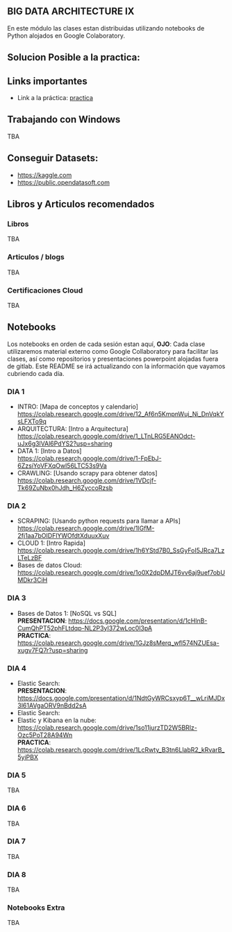 ## BIG DATA ARCHITECTURE IX

En este módulo las clases estan distribuidas utilizando notebooks de Python 
alojados en Google Colaboratory.


## Solucion Posible a la practica:
  

## Links importantes

- Link a la práctica: [practica](https://docs.google.com/document/d/15GgimXmPYFlNCdjoilp-9z6Q0HCjK0LQfmiG5FjIE9A/edit#heading=h.gjdgxs)


## Trabajando con Windows
TBA
  
## Conseguir Datasets:
  
- https://kaggle.com  
- https://public.opendatasoft.com
  
    
## Libros y Articulos recomendados
  
### Libros

TBA

### Articulos / blogs
  
TBA
  

### Certificaciones Cloud
  
TBA
  

## Notebooks

Los notebooks en orden de cada sesión estan aquí, **OJO**: Cada clase utilizaremos 
material externo como Google Collaboratory para facilitar las clases, así como 
repositorios y presentaciones powerpoint alojadas fuera de gitlab. 
Este README se irá actualizando con la información que vayamos cubriendo cada día.
  
  
### DIA 1
  
- INTRO: [Mapa de conceptos y calendario]  
https://colab.research.google.com/drive/12_Af6n5KmpnWuj_Ni_DnVqkYsLFXTo9q
- ARQUITECTURA: [Intro a Arquitectura]
https://colab.research.google.com/drive/1_LTnLRG5EANOdct-uJx6g3lVAl6PdYS2?usp=sharing  
- DATA 1: [Intro a Datos]  
https://colab.research.google.com/drive/1-FpEbJ-6ZzsiYoVFXqOwl56LTC53s9Va  
- CRAWLING: [Usando scrapy para obtener datos]  
https://colab.research.google.com/drive/1VDcjf-Tk69ZuNbx0hJdh_H6ZyccoRzsb  
  
  
### DIA 2
  
- SCRAPING: [Usando python requests para llamar a APIs]  
https://colab.research.google.com/drive/1lGfM-2fj1aa7bOIDFlYWOfdtXduuxXuv  
- CLOUD 1: [Intro Rapida]  
https://colab.research.google.com/drive/1h6YStd7B0_SsGyFoI5JRca7LzLTeLzBF  
- Bases de datos Cloud:  
https://colab.research.google.com/drive/1o0X2dpDMJT6vv6aj9uef7obUMDkr3CiH  
  
  
### DIA 3
  
- Bases de Datos 1: [NoSQL vs SQL]  
**PRESENTACION**: https://docs.google.com/presentation/d/1cHlnB-CumQhPT52phFLtdqp-NL2P3yI372wLoc0l3pA  
**PRACTICA**: https://colab.research.google.com/drive/1GJz8sMerq_wfl574NZUEsa-xugv7FQ7r?usp=sharing 


### DIA 4
  
- Elastic Search:    
**PRESENTACION**: https://docs.google.com/presentation/d/1NdtGyWRCsxyp6T__wLriMJDx3l61AVgaORV9nBdd2sA  
- Elastic Search:    
- Elastic y Kibana en la nube: https://colab.research.google.com/drive/1so11jurzTD2W5BRlz-Ozc5PoT28A94Wn  
**PRACTICA**: https://colab.research.google.com/drive/1LcRwty_B3tn6LlabR2_kRvarB_5yiPBX  
  
  
### DIA 5

TBA
  
   
### DIA 6
  
  
TBA  
  
  
### DIA 7  

TBA
 
  
### DIA 8

TBA
  
  
### Notebooks Extra  
  
TBA

  
